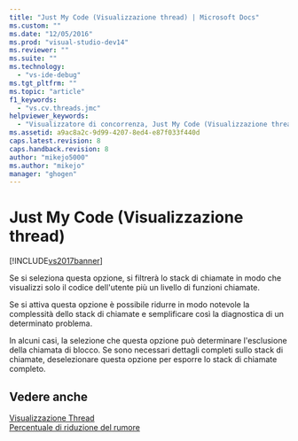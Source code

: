 ```yaml
---
title: "Just My Code (Visualizzazione thread) | Microsoft Docs"
ms.custom: ""
ms.date: "12/05/2016"
ms.prod: "visual-studio-dev14"
ms.reviewer: ""
ms.suite: ""
ms.technology: 
  - "vs-ide-debug"
ms.tgt_pltfrm: ""
ms.topic: "article"
f1_keywords: 
  - "vs.cv.threads.jmc"
helpviewer_keywords: 
  - "Visualizzatore di concorrenza, Just My Code (Visualizzazione thread)"
ms.assetid: a9ac8a2c-9d99-4207-8ed4-e87f033f440d
caps.latest.revision: 8
caps.handback.revision: 8
author: "mikejo5000"
ms.author: "mikejo"
manager: "ghogen"
---
```

# Just My Code (Visualizzazione thread)
[!INCLUDE[vs2017banner](../code-quality/includes/vs2017banner.md)]

Se si seleziona questa opzione, si filtrerà lo stack di chiamate in modo che visualizzi solo il codice dell'utente più un livello di funzioni chiamate.  
  
 Se si attiva questa opzione è possibile ridurre in modo notevole la complessità dello stack di chiamate e semplificare così la diagnostica di un determinato problema.  
  
 In alcuni casi, la selezione che questa opzione può determinare l'esclusione della chiamata di blocco.  Se sono necessari dettagli completi sullo stack di chiamate, deselezionare questa opzione per esporre lo stack di chiamate completo.  
  
## Vedere anche  
 [Visualizzazione Thread](../profiling/threads-view-parallel-performance.md)   
 [Percentuale di riduzione del rumore](../profiling/noise-reduction-percentage.md)